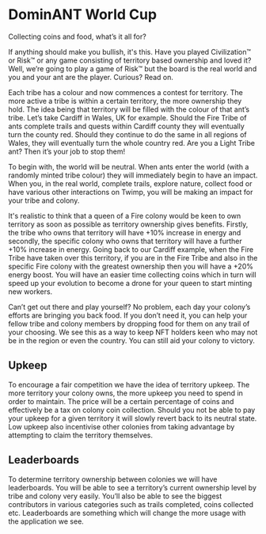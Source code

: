 # DominANT World Cup

Collecting coins and food, what’s it all for?

If anything should make you bullish, it's this. Have you played Civilization™ or Risk™ or any game consisting of territory based ownership and loved it? Well, we’re going to play a game of Risk™ but the board is the real world and you and your ant are the player. Curious? Read on.

Each tribe has a colour and now commences a contest for territory. The more active a tribe is within a certain territory, the more ownership they hold. The idea being that territory will be filled with the colour of that ant’s tribe. Let’s take Cardiff in Wales, UK for example. Should the Fire Tribe of ants complete trails and quests within Cardiff county they will eventually turn the county red. Should they continue to do the same in all regions of Wales, they will eventually turn the whole country red. Are you a Light Tribe ant? Then it’s your job to stop them!

To begin with, the world will be neutral. When ants enter the world (with a randomly minted tribe colour) they will immediately begin to have an impact. When you, in the real world, complete trails, explore nature, collect food or have various other interactions on Twimp, you will be making an impact for your tribe and colony.

It's realistic to think that a queen of a Fire colony would be keen to own territory as soon as possible as territory ownership gives benefits. Firstly, the tribe who owns that territory will have +10% increase in energy and secondly, the specific colony who owns that territory will have a further +10% increase in energy. Going back to our Cardiff example, when the Fire Tribe have taken over this territory, if you are in the Fire Tribe and also in the specific Fire colony with the greatest ownership then you will have a +20% energy boost. You will have an easier time collecting coins which in turn will speed up your evolution to become a drone for your queen to start minting new workers.

Can’t get out there and play yourself? No problem, each day your colony’s efforts are bringing you back food. If you don’t need it, you can help your fellow tribe and colony members by dropping food for them on any trail of your choosing. We see this as a way to keep NFT holders keen who may not be in the region or even the country. You can still aid your colony to victory.

## Upkeep

To encourage a fair competition we have the idea of territory upkeep. The more territory your colony owns, the more upkeep you need to spend in order to maintain. The price will be a certain percentage of coins and effectively be a tax on colony coin collection. Should you not be able to pay your upkeep for a given territory it will slowly revert back to its neutral state. Low upkeep also incentivise other colonies from taking advantage by attempting to claim the territory themselves.

## Leaderboards

To determine territory ownership between colonies we will have leaderboards. You will be able to see a territory’s current ownership level by tribe and colony very easily. You’ll also be able to see the biggest contributors in various categories such as trails completed, coins collected etc. Leaderboards are something which will change the more usage with the application we see.
